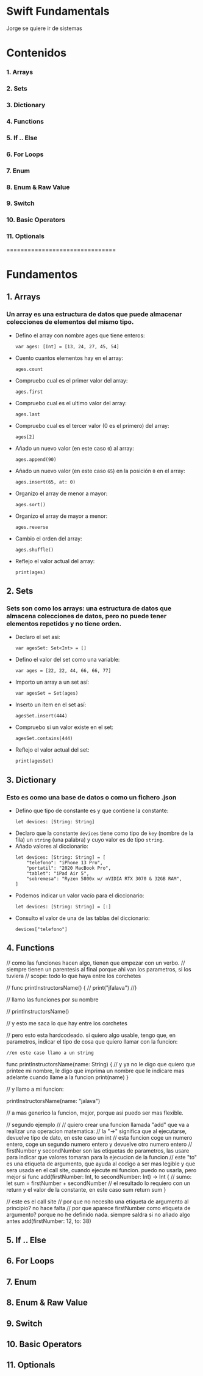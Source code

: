 # Swift Fundamentals
Jorge se quiere ir de sistemas  

# Contenidos
### 1. Arrays
### 2. Sets
### 3. Dictionary
### 4. Functions
### 5. If .. Else
### 6. For Loops
### 7. Enum
### 8. Enum & Raw Value
### 9. Switch
### 10. Basic Operators
### 11. Optionals  
=============================== 

# Fundamentos
## 1. Arrays
### Un array es una estructura de datos que puede almacenar colecciones de elementos del mismo tipo.  
- Defino el array con nombre ages que tiene enteros:  
    ```
    var ages: [Int] = [13, 24, 27, 45, 54]
    ```
- Cuento cuantos elementos hay en el array:  
    ```
    ages.count
    ```  
- Compruebo cual es el primer valor del array:   
    ```
    ages.first
    ```  
- Compruebo cual es el ultimo valor del array:   
    ```
    ages.last
    ```  
- Compruebo cual es el tercer valor (0 es el primero) del array:  
    ```
    ages[2]
    ```  
- Añado un nuevo valor (en este caso ```0```) al array:   
    ```
    ages.append(90)
    ```   
- Añado un nuevo valor (en este caso ```65```) en la posición ```0``` en el array:  
    ```
    ages.insert(65, at: 0)
    ```  
- Organizo el array de menor a mayor:  
    ```
    ages.sort()
    ```  
- Organizo el array de mayor a menor:  
    ```
    ages.reverse
    ```   
- Cambio el orden del array:  
    ```
    ages.shuffle()
    ```   
- Reflejo el valor actual del array:  
    ```
    print(ages)
    ```  

## 2. Sets
### Sets son como los arrays: una estructura de datos que almacena colecciones de datos, pero no puede tener elementos repetidos y no tiene orden.  

- Declaro el set asi:  
    ```
    var agesSet: Set<Int> = []
    ```
- Defino el valor del set como una variable:  
    ```
    var ages = [22, 22, 44, 66, 66, 77]
    ```  
- Importo un array a un set así:  
    ```
    var agesSet = Set(ages)
    ```  
- Inserto un item en el set así:  
    ```
    agesSet.insert(444)
    ```  
- Compruebo si un valor existe en el set:  
    ```
    agesSet.contains(444)
    ```
 - Reflejo el valor actual del set:  
    ```
    print(agesSet)
    ```  

## 3. Dictionary
### Esto es como una base de datos o como un fichero .json
- Defino que tipo de constante es y que contiene la constante:  
    ```
    let devices: [String: String]
    ```  
- Declaro que la constante ```devices``` tiene como tipo de ```key``` (nombre de la fila) un ```string``` (una palabra) y cuyo valor es de tipo ```string```.  
- Añado valores al diccionario:  
    ```
    let devices: [String: String] = [
        "telefono": "iPhone 13 Pro",
        "portatil": "2020 MacBook Pro",
        "tablet": "iPad Air 5",
        "sobremesa": "Ryzen 5800x w/ nVIDIA RTX 3070 & 32GB RAM",
    ]
    ```
- Podemos indicar un valor vacío para el diccionario:  
    ```
    let devices: [String: String] = [:]
    ```  
- Consulto el valor de una de las tablas del diccionario:  
    ```
    devices["telefono"]
    ```


## 4. Functions

// como las funciones hacen algo, tienen que empezar con un verbo.
// siempre tienen un parentesis al final porque ahi van los parametros, si los tuviera
// scope: todo lo que haya entre los corchetes

// func printInstructorsName() {
//    print("jfalava")
//}

// llamo las funciones por su nombre

// printInstructorsName()

// y esto me saca lo que hay entre los corchetes


// pero esto esta hardcodeado. si quiero algo usable, tengo que, en parametros, indicar el tipo de cosa que quiero llamar con la funcion:

    //en este caso llamo a un string
func printInstructorsName(name: String) {
    // y ya no le digo que quiero que printee mi nombre, le digo que imprima un nombre que le indicare mas adelante cuando llame a la funcion
    print(name)
}

// y llamo a mi funcion:

printInstructorsName(name: "jalava")

// a mas generico la funcion, mejor, porque asi puedo ser mas flexible.

// segundo ejemplo //
// quiero crear una funcion llamada "add" que va a realizar una operacion matematica:
    // la "->" significa que al ejecutarse, devuelve tipo de dato, en este caso un int
    // esta funcion coge un numero entero, coge un segundo numero entero y devuelve otro numero entero
        // firstNumber y secondNumber son las etiquetas de parametros, las usare para indicar que valores tomaran para la ejecucion de la funcion
                        // este "to" es una etiqueta de argumento, que ayuda al codigo a ser mas legible y que sera usada en el call site, cuando ejecute mi funcion. puedo no usarla, pero mejor si
func add(firstNumber: Int, to secondNumber: Int) -> Int {
    // sumo:
    let sum = firstNumber + secondNumber
    // el resultado lo requiero con un return y el valor de la constante, en este caso sum
    return sum
}

// este es el call site
// por que no necesito una etiqueta de argumento al principio? no hace falta
// por que aparece firstNumber como etiqueta de argumento? porque no he definido nada. siempre saldra si no añado algo antes
add(firstNumber: 12, to: 38)


## 5. If .. Else
## 6. For Loops
## 7. Enum
## 8. Enum & Raw Value
## 9. Switch
## 10. Basic Operators
## 11. Optionals